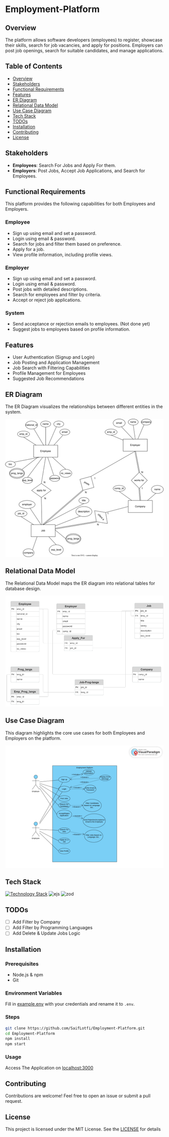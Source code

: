 # Employment-Platform

## Overview
The platform allows software developers (employees) to register, showcase their skills, search for job vacancies, and apply for positions. Employers can post job openings, search for suitable candidates, and manage applications.

## Table of Contents
- [Overview](#overview)
- [Stakeholders](#stakeholders)
- [Functional Requirements](#functional-requirements)
- [Features](#features)
- [ER Diagram](#er-diagram)
- [Relational Data Model](#relational-data-model)
- [Use Case Diagram](#use-case-diagram)
- [Tech Stack](#tech-stack)
- [TODOs](#todos)
- [Installation](#installation)
- [Contributing](#contributing)
- [License](#license)

## Stakeholders
- **Employees**: Search For Jobs and Apply For them.
- **Employers**: Post Jobs, Accept Job Applications, and Search for Employees.

## Functional Requirements
This platform provides the following capabilities for both Employees and Employers.

### Employee
- Sign up using email and set a password.
- Login using email & password.
- Search for jobs and filter them based on preference.
- Apply for a job.
- View profile information, including profile views.

### Employer
- Sign up using email and set a password.
- Login using email & password.
- Post jobs with detailed descriptions.
- Search for employees and filter by criteria.
- Accept or reject job applications.

### System
- Send acceptance or rejection emails to employees. (Not done yet)
- Suggest jobs to employees based on profile information.

## Features
- User Authentication (Signup and Login)
- Job Posting and Application Management
- Job Search with Filtering Capabilities
- Profile Management for Employees
- Suggested Job Recommendations

## ER Diagram
The ER Diagram visualizes the relationships between different entities in the system.

![ER Diagram](./docs/ER-Diagram.svg)

## Relational Data Model
The Relational Data Model maps the ER diagram into relational tables for database design.

![Relational Data Model](./docs/Relational-Data-Model.png)

## Use Case Diagram
This diagram highlights the core use cases for both Employees and Employers on the platform.

![Use Case Diagram](./docs/use-cases-diagram.jpg)

## Tech Stack
[![Technology Stack](https://skillicons.dev/icons?i=nodejs,express,ts,npm,postgres,prisma)](https://skillicons.dev)
![ejs](https://ejs.co/favicon.svg)
![zod](https://zod.dev/static/favicon.ico)

## TODOs
- [ ] Add Filter by Company
- [ ] Add Filter by Programming Languages
- [ ] Add Delete & Update Jobs Logic

## Installation

### Prerequisites
- Node.js & npm
- Git

### Environment Variables
Fill in [example.env](https://github.com/SaifLotfi/Employment-Platform/blob/main/example.env) with your credentials and rename it to `.env`.

### Steps
```bash
git clone https://github.com/SaifLotfi/Employment-Platform.git
cd Employment-Platform
npm install
npm start
```
### Usage
Access The Application on [localhost:3000](localhost:3000)
## Contributing
Contributions are welcome! Feel free to open an issue or submit a pull request.
## License
This project is licensed under the MIT License. See the [LICENSE](./LICENSE) for details
